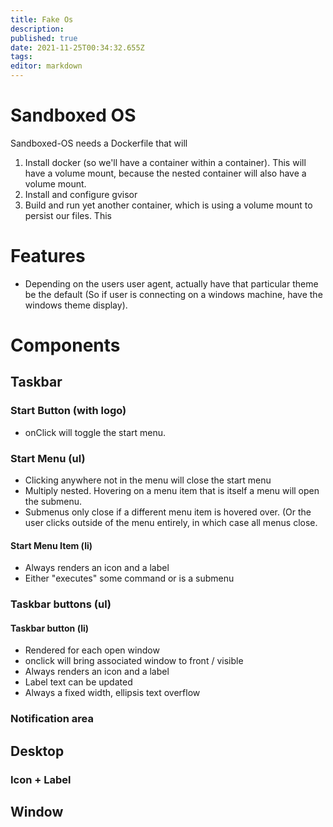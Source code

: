 ```yaml
---
title: Fake Os
description: 
published: true
date: 2021-11-25T00:34:32.655Z
tags: 
editor: markdown
---
```





# Sandboxed OS 
Sandboxed-OS needs a Dockerfile that will 
1) Install docker (so we'll have a container within a container). This will have a volume mount, because the nested container will also have a volume mount. 
2) Install and configure gvisor
3) Build and run yet another container, which is using a volume mount to persist our files. This 
# Features 
* Depending on the users user agent, actually have that particular theme be the default (So if user is connecting on a windows machine, have the windows theme display).
# Components             
## Taskbar
### Start Button (with logo)
* onClick will toggle the start menu.
### Start Menu (ul)
* Clicking anywhere not in the menu will close the start menu
* Multiply nested. Hovering on a menu item that is itself a menu will open the submenu. 
* Submenus only close if a different menu item is hovered over. (Or the user clicks outside of the menu entirely, in which case all menus close.  
#### Start Menu Item (li)
* Always renders an icon and a label
* Either "executes" some command or is a submenu

### Taskbar buttons (ul)
#### Taskbar button (li)
* Rendered for each open window
* onclick will bring associated window to front / visible
* Always renders an icon and a label
* Label text can be updated 
* Always a fixed width, ellipsis text overflow

### Notification area

## Desktop
### Icon + Label

## Window
 
 
 